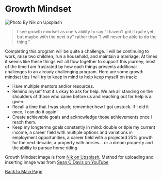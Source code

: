 # **Growth Mindset**
![Photo By Nik on Upsplash](https://user-images.githubusercontent.com/144070825/267103992-bd6158e3-d696-47c6-a74a-660d16907209.jpg)
>I see growth mindset as one's ability to say "I haven't got it quite yet, but maybe with the next try" rather than "I will never be able to do the thing." 

Completing this program will be quite a challenge. I will be continuing to work, raise two children, run a household, and maintain a marriage. At times it seems like these things will all flow together to support this journey; most of the time I am frustrated by how each things presents additional challenges to an already challenging program. Here are some growth mindset tips I will try to keep in mind to help keep myself on track:

- Have multiple mentors and/or resources.
- Remind myself that it's okay to ask for help. We are all standing on the shoulders of those who came before us and reaching out for help is a given.
- Recall a time that I was stuck; remember how I got unstuck. If I did it once, I can do it again!
- Create achievable goals and acknowledge those achievements once I reach them.
- Keep my longterms goals constantly in mind: double or tiple my current income, a career field with multiple options and variations in employment opportunities, a career field with a projected 25% growth for the next decade, a property with horses... or a dream property and the ability to pursue horse riding. 

Growth Mindset image is from [Nik on Upsplash](https://unsplash.com/@helloimnik). Method for uploading and inserting image was from [Sean C Davis on YouTube](https://youtu.be/Ljj1wGFJqPY?si=yJO_kHhJgaYyhSXh)

[Back to Main Page](READING-NOTES.MD)